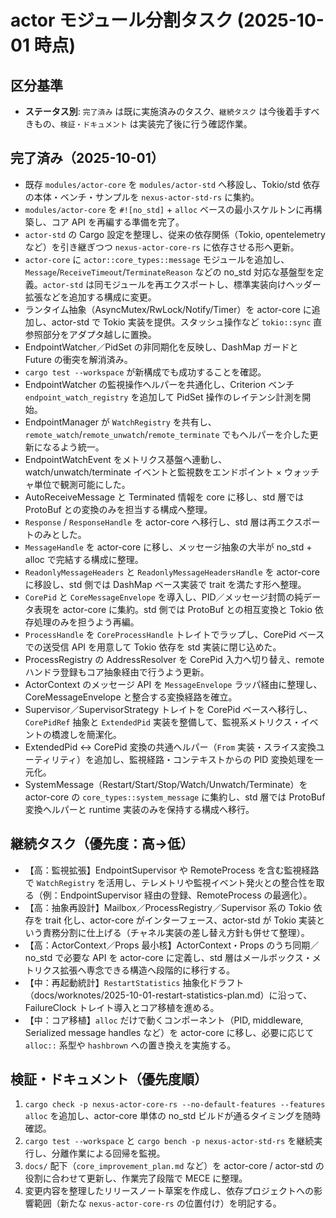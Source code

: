 # actor モジュール分割タスク (2025-10-01 時点)

## 区分基準
- **ステータス別**: `完了済み` は既に実施済みのタスク、`継続タスク` は今後着手すべきもの、`検証・ドキュメント` は実装完了後に行う確認作業。

## 完了済み（2025-10-01）
- 既存 `modules/actor-core` を `modules/actor-std` へ移設し、Tokio/std 依存の本体・ベンチ・サンプルを `nexus-actor-std-rs` に集約。
- `modules/actor-core` を `#![no_std]` + `alloc` ベースの最小スケルトンに再構築し、コア API を再編する準備を完了。
- `actor-std` の Cargo 設定を整理し、従来の依存関係（Tokio, opentelemetry など）を引き継ぎつつ `nexus-actor-core-rs` に依存させる形へ更新。
- `actor-core` に `actor::core_types::message` モジュールを追加し、`Message`/`ReceiveTimeout`/`TerminateReason` などの no_std 対応な基盤型を定義。`actor-std` は同モジュールを再エクスポートし、標準実装向けヘッダー拡張などを追加する構成に変更。
- ランタイム抽象（AsyncMutex/RwLock/Notify/Timer）を actor-core に追加し、actor-std で Tokio 実装を提供。スタッシュ操作など `tokio::sync` 直参照部分をアダプタ越しに置換。
- EndpointWatcher／PidSet の非同期化を反映し、DashMap ガードと Future の衝突を解消済み。
- `cargo test --workspace` が新構成でも成功することを確認。
- EndpointWatcher の監視操作ヘルパーを共通化し、Criterion ベンチ `endpoint_watch_registry` を追加して PidSet 操作のレイテンシ計測を開始。
- EndpointManager が `WatchRegistry` を共有し、`remote_watch`/`remote_unwatch`/`remote_terminate` でもヘルパーを介した更新になるよう統一。
- EndpointWatchEvent をメトリクス基盤へ連動し、watch/unwatch/terminate イベントと監視数をエンドポイント × ウォッチャ単位で観測可能にした。
- AutoReceiveMessage と Terminated 情報を core に移し、std 層では ProtoBuf との変換のみを担当する構成へ整理。
- `Response` / `ResponseHandle` を actor-core へ移行し、std 層は再エクスポートのみとした。
- `MessageHandle` を actor-core に移し、メッセージ抽象の大半が no_std + alloc で完結する構成に整理。
- `ReadonlyMessageHeaders` と `ReadonlyMessageHeadersHandle` を actor-core に移設し、std 側では DashMap ベース実装で trait を満たす形へ整理。
- `CorePid` と `CoreMessageEnvelope` を導入し、PID／メッセージ封筒の純データ表現を actor-core に集約。std 側では ProtoBuf との相互変換と Tokio 依存処理のみを担うよう再編。
- `ProcessHandle` を `CoreProcessHandle` トレイトでラップし、CorePid ベースでの送受信 API を用意して Tokio 依存を std 実装に閉じ込めた。
- ProcessRegistry の AddressResolver を CorePid 入力へ切り替え、remote ハンドラ登録もコア抽象経由で行うよう更新。
- ActorContext のメッセージ API を `MessageEnvelope` ラッパ経由に整理し、CoreMessageEnvelope と整合する変換経路を確立。
- Supervisor／SupervisorStrategy トレイトを CorePid ベースへ移行し、`CorePidRef` 抽象と `ExtendedPid` 実装を整備して、監視系メトリクス・イベントの橋渡しを簡潔化。
- ExtendedPid ↔ CorePid 変換の共通ヘルパー（`From` 実装・スライス変換ユーティリティ）を追加し、監視経路・コンテキストからの PID 変換処理を一元化。
- SystemMessage（Restart/Start/Stop/Watch/Unwatch/Terminate）を actor-core の `core_types::system_message` に集約し、std 層では ProtoBuf 変換ヘルパーと runtime 実装のみを保持する構成へ移行。

## 継続タスク（優先度：高→低）
- 【高：監視拡張】EndpointSupervisor や RemoteProcess を含む監視経路で `WatchRegistry` を活用し、テレメトリや監視イベント発火との整合性を取る（例：EndpointSupervisor 経由の登録、RemoteProcess の最適化）。
- 【高：抽象再設計】Mailbox／ProcessRegistry／Supervisor 系の Tokio 依存を trait 化し、actor-core がインターフェース、actor-std が Tokio 実装という責務分割に仕上げる（チャネル実装の差し替え方針も併せて整理）。
- 【高：ActorContext／Props 最小核】ActorContext・Props のうち同期／no_std で必要な API を actor-core に定義し、std 層はメールボックス・メトリクス拡張へ専念できる構造へ段階的に移行する。
- 【中：再起動統計】`RestartStatistics` 抽象化ドラフト（docs/worknotes/2025-10-01-restart-statistics-plan.md）に沿って、FailureClock トレイト導入とコア移植を進める。
- 【中：コア移植】`alloc` だけで動くコンポーネント（PID, middleware, Serialized message handles など）を actor-core に移し、必要に応じて `alloc::` 系型や `hashbrown` への置き換えを実施する。

## 検証・ドキュメント（優先度順）
1. `cargo check -p nexus-actor-core-rs --no-default-features --features alloc` を追加し、actor-core 単体の no_std ビルドが通るタイミングを随時確認。
2. `cargo test --workspace` と `cargo bench -p nexus-actor-std-rs` を継続実行し、分離作業による回帰を監視。
3. `docs/` 配下（`core_improvement_plan.md` など）を actor-core / actor-std の役割に合わせて更新し、作業完了段階で MECE に整理。
4. 変更内容を整理したリリースノート草案を作成し、依存プロジェクトへの影響範囲（新たな `nexus-actor-core-rs` の位置付け）を明記する。

